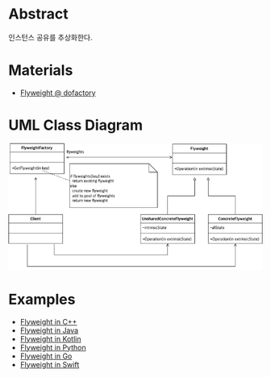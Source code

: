 # Abstract

인스턴스 공유를 추상화한다.

# Materials

* [Flyweight @ dofactory](https://www.dofactory.com/net/flyweight-design-pattern)

# UML Class Diagram

![](flyweight.drawio.png)

# Examples

* [Flyweight in C++](/cpp/cpp_gof_designpattern.md#flyweight)
* [Flyweight in Java](/java/java_gof_designpattern.md#flyweight)
* [Flyweight in Kotlin](/kotlin/kotlin_gof_design_pattern.md#flyweight)
* [Flyweight in Python](/python/python_gof_designpattern.md#flyweight)
* [Flyweight in Go](/go/go_gof_design_pattern.md#flyweight)
* [Flyweight in Swift](/swift/swift_gof_designpattern.md#flyweight)
